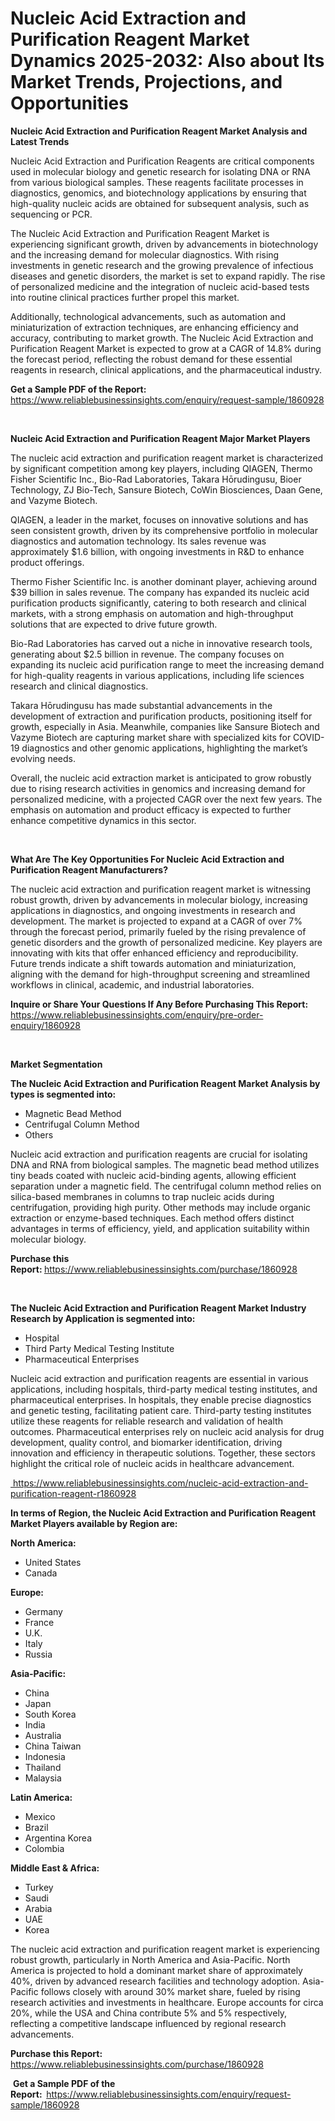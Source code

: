 <p><h1>Nucleic Acid Extraction and Purification Reagent Market Dynamics 2025-2032: Also about Its Market Trends, Projections, and Opportunities</h1></p><p><strong>Nucleic Acid Extraction and Purification Reagent Market Analysis and Latest Trends</strong></p>
<p><p>Nucleic Acid Extraction and Purification Reagents are critical components used in molecular biology and genetic research for isolating DNA or RNA from various biological samples. These reagents facilitate processes in diagnostics, genomics, and biotechnology applications by ensuring that high-quality nucleic acids are obtained for subsequent analysis, such as sequencing or PCR.</p><p>The Nucleic Acid Extraction and Purification Reagent Market is experiencing significant growth, driven by advancements in biotechnology and the increasing demand for molecular diagnostics. With rising investments in genetic research and the growing prevalence of infectious diseases and genetic disorders, the market is set to expand rapidly. The rise of personalized medicine and the integration of nucleic acid-based tests into routine clinical practices further propel this market.</p><p>Additionally, technological advancements, such as automation and miniaturization of extraction techniques, are enhancing efficiency and accuracy, contributing to market growth. The Nucleic Acid Extraction and Purification Reagent Market is expected to grow at a CAGR of 14.8% during the forecast period, reflecting the robust demand for these essential reagents in research, clinical applications, and the pharmaceutical industry.</p></p>
<p><strong>Get a Sample PDF of the Report:&nbsp;</strong> <a href="https://www.reliablebusinessinsights.com/enquiry/request-sample/1860928?utm_campaign=3182&utm_medium=2&utm_source=Github&utm_content=ia&utm_term=14042025&utm_id=nucleic-acid-extraction-and-purification-reagent">https://www.reliablebusinessinsights.com/enquiry/request-sample/1860928</a></p>
<p>&nbsp;</p>
<p><strong>Nucleic Acid Extraction and Purification Reagent Major Market Players</strong></p>
<p><p>The nucleic acid extraction and purification reagent market is characterized by significant competition among key players, including QIAGEN, Thermo Fisher Scientific Inc., Bio-Rad Laboratories, Takara Hōrudingusu, Bioer Technology, ZJ Bio-Tech, Sansure Biotech, CoWin Biosciences, Daan Gene, and Vazyme Biotech. </p><p>QIAGEN, a leader in the market, focuses on innovative solutions and has seen consistent growth, driven by its comprehensive portfolio in molecular diagnostics and automation technology. Its sales revenue was approximately $1.6 billion, with ongoing investments in R&D to enhance product offerings.</p><p>Thermo Fisher Scientific Inc. is another dominant player, achieving around $39 billion in sales revenue. The company has expanded its nucleic acid purification products significantly, catering to both research and clinical markets, with a strong emphasis on automation and high-throughput solutions that are expected to drive future growth.</p><p>Bio-Rad Laboratories has carved out a niche in innovative research tools, generating about $2.5 billion in revenue. The company focuses on expanding its nucleic acid purification range to meet the increasing demand for high-quality reagents in various applications, including life sciences research and clinical diagnostics.</p><p>Takara Hōrudingusu has made substantial advancements in the development of extraction and purification products, positioning itself for growth, especially in Asia. Meanwhile, companies like Sansure Biotech and Vazyme Biotech are capturing market share with specialized kits for COVID-19 diagnostics and other genomic applications, highlighting the market’s evolving needs.</p><p>Overall, the nucleic acid extraction market is anticipated to grow robustly due to rising research activities in genomics and increasing demand for personalized medicine, with a projected CAGR over the next few years. The emphasis on automation and product efficacy is expected to further enhance competitive dynamics in this sector.</p></p>
<p>&nbsp;</p>
<p><strong>What Are The Key Opportunities For Nucleic Acid Extraction and Purification Reagent Manufacturers?</strong></p>
<p><p>The nucleic acid extraction and purification reagent market is witnessing robust growth, driven by advancements in molecular biology, increasing applications in diagnostics, and ongoing investments in research and development. The market is projected to expand at a CAGR of over 7% through the forecast period, primarily fueled by the rising prevalence of genetic disorders and the growth of personalized medicine. Key players are innovating with kits that offer enhanced efficiency and reproducibility. Future trends indicate a shift towards automation and miniaturization, aligning with the demand for high-throughput screening and streamlined workflows in clinical, academic, and industrial laboratories.</p></p>
<p><strong>Inquire or Share Your Questions If Any Before Purchasing This Report:</strong> <a href="https://www.reliablebusinessinsights.com/enquiry/pre-order-enquiry/1860928?utm_campaign=3182&utm_medium=2&utm_source=Github&utm_content=ia&utm_term=14042025&utm_id=nucleic-acid-extraction-and-purification-reagent">https://www.reliablebusinessinsights.com/enquiry/pre-order-enquiry/1860928</a></p>
<p>&nbsp;</p>
<p><strong>Market Segmentation</strong></p>
<p><strong>The Nucleic Acid Extraction and Purification Reagent Market Analysis by types is segmented into:</strong></p>
<p><ul><li>Magnetic Bead Method</li><li>Centrifugal Column Method</li><li>Others</li></ul></p>
<p><p>Nucleic acid extraction and purification reagents are crucial for isolating DNA and RNA from biological samples. The magnetic bead method utilizes tiny beads coated with nucleic acid-binding agents, allowing efficient separation under a magnetic field. The centrifugal column method relies on silica-based membranes in columns to trap nucleic acids during centrifugation, providing high purity. Other methods may include organic extraction or enzyme-based techniques. Each method offers distinct advantages in terms of efficiency, yield, and application suitability within molecular biology.</p></p>
<p><strong>Purchase this Report:&nbsp;</strong><a href="https://www.reliablebusinessinsights.com/purchase/1860928?utm_campaign=3182&utm_medium=2&utm_source=Github&utm_content=ia&utm_term=14042025&utm_id=nucleic-acid-extraction-and-purification-reagent">https://www.reliablebusinessinsights.com/purchase/1860928</a></p>
<p>&nbsp;</p>
<p><strong>The Nucleic Acid Extraction and Purification Reagent Market Industry Research by Application is segmented into:</strong></p>
<p><ul><li>Hospital</li><li>Third Party Medical Testing Institute</li><li>Pharmaceutical Enterprises</li></ul></p>
<p><p>Nucleic acid extraction and purification reagents are essential in various applications, including hospitals, third-party medical testing institutes, and pharmaceutical enterprises. In hospitals, they enable precise diagnostics and genetic testing, facilitating patient care. Third-party testing institutes utilize these reagents for reliable research and validation of health outcomes. Pharmaceutical enterprises rely on nucleic acid analysis for drug development, quality control, and biomarker identification, driving innovation and efficiency in therapeutic solutions. Together, these sectors highlight the critical role of nucleic acids in healthcare advancement.</p></p>
<p><a href="https://www.reliablebusinessinsights.com/nucleic-acid-extraction-and-purification-reagent-r1860928?utm_campaign=3182&utm_medium=2&utm_source=Github&utm_content=ia&utm_term=14042025&utm_id=nucleic-acid-extraction-and-purification-reagent">&nbsp;https://www.reliablebusinessinsights.com/nucleic-acid-extraction-and-purification-reagent-r1860928</a></p>
<p><strong>In terms of Region, the Nucleic Acid Extraction and Purification Reagent Market Players available by Region are:</strong></p>
<p>
    <p> <strong> North America: </strong>
        <ul>
            <li>United States</li>
            <li>Canada</li>
        </ul>
        </p> 
    <p> <strong> Europe: </strong>
        <ul>
            <li>Germany</li>
            <li>France</li>
            <li>U.K.</li>
            <li>Italy</li>
            <li>Russia</li>
        </ul>
        </p> 
    <p> <strong> Asia-Pacific: </strong>
        <ul>
            <li>China</li>
            <li>Japan</li>
            <li>South Korea</li>
            <li>India</li>
            <li>Australia</li>
            <li>China Taiwan</li>
            <li>Indonesia</li>
            <li>Thailand</li>
            <li>Malaysia</li>
        </ul>
        </p> 
    <p> <strong> Latin America: </strong>
        <ul>
            <li>Mexico</li>
            <li>Brazil</li>
            <li>Argentina Korea</li>
            <li>Colombia</li>
        </ul>
        </p> 
    <p> <strong> Middle East & Africa: </strong>
        <ul>
            <li>Turkey</li>
            <li>Saudi</li>
            <li>Arabia</li>
            <li>UAE</li>
            <li>Korea</li>
        </ul>
    </p>
    </p>
<p><p>The nucleic acid extraction and purification reagent market is experiencing robust growth, particularly in North America and Asia-Pacific. North America is projected to hold a dominant market share of approximately 40%, driven by advanced research facilities and technology adoption. Asia-Pacific follows closely with around 30% market share, fueled by rising research activities and investments in healthcare. Europe accounts for circa 20%, while the USA and China contribute 5% and 5% respectively, reflecting a competitive landscape influenced by regional research advancements.</p></p>
<p><strong>Purchase this Report: </strong><a href="https://www.reliablebusinessinsights.com/purchase/1860928?utm_campaign=3182&utm_medium=2&utm_source=Github&utm_content=ia&utm_term=14042025&utm_id=nucleic-acid-extraction-and-purification-reagent">https://www.reliablebusinessinsights.com/purchase/1860928</a></p>
<p>&nbsp;<strong>Get a Sample PDF of the Report:&nbsp;&nbsp;</strong><a href="https://www.reliablebusinessinsights.com/enquiry/request-sample/1860928?utm_campaign=3182&utm_medium=2&utm_source=Github&utm_content=ia&utm_term=14042025&utm_id=nucleic-acid-extraction-and-purification-reagent">https://www.reliablebusinessinsights.com/enquiry/request-sample/1860928</a></p>
<p><strong></strong></p>
<p><p></p><p></p><p></p></p>